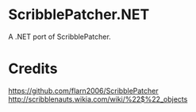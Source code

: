 # ScribblePatcher.NET
A .NET port of ScribblePatcher.
# Credits
https://github.com/flarn2006/ScribblePatcher
http://scribblenauts.wikia.com/wiki/%22$%22_objects
